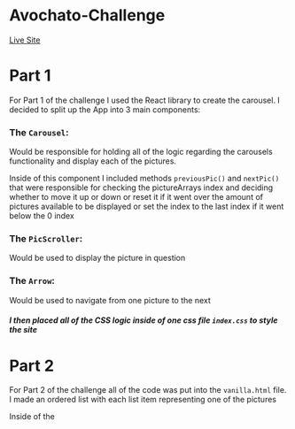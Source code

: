 # Avochato-Challenge

[Live Site](https://dmyasnyankin.github.io/Avochato-Challenge)


# Part 1

For Part 1 of the challenge I used the React library to create the carousel.
I decided to split up the App into 3 main components: 

### The `Carousel`: 
Would be responsible for holding all of the logic regarding the carousels functionality and display each of the pictures.

Inside of this component I included methods `previousPic()` and `nextPic()` that were responsible for checking the pictureArrays index and deciding whether to move it up or down or reset it if it went over the amount of pictures available to be displayed or set the index to the last index if it went below the 0 index

### The `PicScroller`:
Would be used to display the picture in question 

### The `Arrow`: 
Would be used to navigate from one picture to the next

##### I then placed all of the CSS logic inside of one css file `index.css` to style the site


# Part 2

For Part 2 of the challenge all of the code was put into the `vanilla.html` file. I made an ordered list with each 
list item representing one of the pictures
  
Inside of the <script> tag I built out the carousel logic.
  
It would set a counter to keep track of the index of the list item, along with and imageIndex to see the amount of items in the ordered list. 

Inside of the carousel logic there was a move function that would move the counter up or down by 1 depending on which button
was clicked. I had a conditional checking whether the direction was equal (which would show the next image) to one and the amount of images went over the amount of images in the list, in which case the counter would reset at 0, and a conditional checking whether the direction was equal to -1 (which would show the previous image) and if the amount of images on the list was less than 0 which would reset the counter at the last image in the list.

Event listeners were added to the next and previous buttons to then use the move function.

I used the Avochato logo as the icon in the site. Creds to avochato.com
